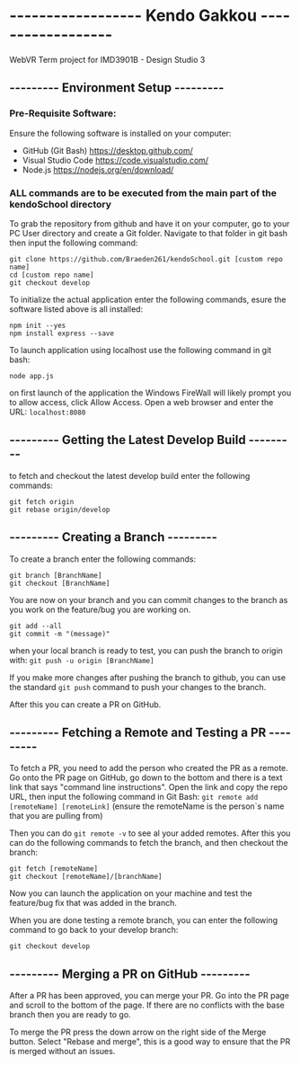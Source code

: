 # ------------------ Kendo Gakkou ------------------
WebVR Term project for IMD3901B - Design Studio 3

## --------- Environment Setup ---------

### Pre-Requisite Software:

Ensure the following software is installed on your computer:

- GitHub (Git Bash) https://desktop.github.com/
- Visual Studio Code https://code.visualstudio.com/
- Node.js https://nodejs.org/en/download/


### **ALL commands are to be executed from the main part of the kendoSchool directory**


To grab the repository from github and have it on your computer, go to your PC User directory and create a Git folder. Navigate to that folder in git bash then input the following command:
```
git clone https://github.com/Braeden261/kendoSchool.git [custom repo name]
cd [custom repo name]
git checkout develop
```

To initialize the actual application enter the following commands, esure the software listed above is all installed:
```
npm init --yes
npm install express --save
```

To launch application using localhost use the following command in git bash: 
```
node app.js
```

on first launch of the application the Windows FireWall will likely prompt you to allow access, click Allow Access.
Open a web browser and enter the URL:  `localhost:8080`


## --------- Getting the Latest Develop Build ---------


to fetch and checkout the latest develop build enter the following commands:
```
git fetch origin
git rebase origin/develop
```

## --------- Creating a Branch ---------

To create a branch enter the following commands:
```
git branch [BranchName]
git checkout [BranchName]
```

You are now on your branch and you can commit changes to the branch as you work on the feature/bug you are working on.
```
git add --all
git commit -m "(message)"
```

when your local branch is ready to test, you can push the branch to origin with:
```git push -u origin [BranchName]```

If you make more changes after pushing the branch to github, you can use the standard `git push` command to push your changes to the branch.

After this you can create a PR on GitHub.

## --------- Fetching a Remote and Testing a PR ---------

To fetch a PR, you need to add the person who created the PR as a remote. Go onto the PR page on GitHub, go down to the bottom and there is a text link that says "command line instructions".  Open the link and copy the repo URL, then input the following command in Git Bash:
`git remote add [remoteName] [remoteLink]` (ensure the remoteName is the person`s name that you are pulling from)

Then you can do `git remote -v` to see al your added remotes.
After this you can do the following commands to fetch the branch, and then checkout the branch:
```
git fetch [remoteName]
git checkout [remoteName]/[branchName]
```

Now you can launch the application on your machine and test the feature/bug fix that was added in the branch.

When you are done testing a remote branch, you can enter the following command to go back to your develop branch:
```
git checkout develop
```

## --------- Merging a PR on GitHub ---------

After a PR has been approved, you can merge your PR.  Go into the PR page and scroll to the bottom of the page.  If there are no conflicts with the base branch then you are ready to go.

To merge the PR press the down arrow on the right side of the Merge button.  Select "Rebase and merge", this is a good way to ensure that the PR is merged without an issues.